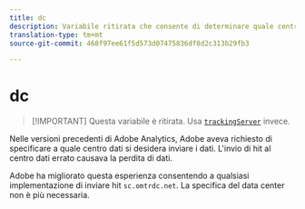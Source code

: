 ```yaml
---
title: dc
description: Variabile ritirata che consente di determinare quale centro dati utilizzare.
translation-type: tm+mt
source-git-commit: 468f97ee61f5d573d07475836df8d2c313b29fb3

---
```



# dc

> [!IMPORTANT] Questa variabile è ritirata. Usa [`trackingServer`](trackingserver.md) invece.

Nelle versioni precedenti di Adobe Analytics, Adobe aveva richiesto di specificare a quale centro dati si desidera inviare i dati. L&#39;invio di hit al centro dati errato causava la perdita di dati.

Adobe ha migliorato questa esperienza consentendo a qualsiasi implementazione di inviare hit `sc.omtrdc.net`. La specifica del data center non è più necessaria.
